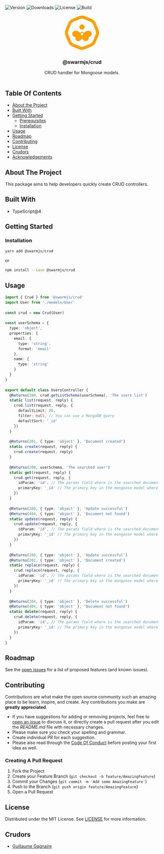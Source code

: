 ![Version](https://img.shields.io/npm/v/@swarmjs/crud) ![Downloads](https://img.shields.io/npm/dm/@swarmjs/crud) ![License](https://img.shields.io/github/license/swarm-js/crud) ![Build](https://img.shields.io/github/actions/workflow/status/swarm-js/crud/build.yml?branch=main)
<br/>

<p align="center">
  <a href="https://github.com/swarm-js/crud">
    <img src="images/logo.png" alt="Logo" width="120" height="120">
  </a>

  <h3 align="center">@swarmjs/crud</h3>

  <p align="center">
    CRUD handler for Mongoose models.
    <br/>
    <br/>
  </p>
</p>

## Table Of Contents

- [About the Project](#about-the-project)
- [Built With](#built-with)
- [Getting Started](#getting-started)
  - [Prerequisites](#prerequisites)
  - [Installation](#installation)
- [Usage](#usage)
- [Roadmap](#roadmap)
- [Contributing](#contributing)
- [License](#license)
- [Crudors](#crudors)
- [Acknowledgements](#acknowledgements)

## About The Project

This package aims to help developers quickly create CRUD controllers.

## Built With

- TypeScript@4

## Getting Started

### Installation

```sh
yarn add @swarmjs/crud
```

or

```sh
npm install --save @swarmjs/crud
```

## Usage

```ts
import { Crud } from '@swarmjs/crud'
import User from './models/User'

const crud = new Crud(User)

const userSchema = {
  type: 'object',
  properties: {
    email: {
      type: 'string',
      format: 'email'
    },
    name: {
      type: 'string'
    }
  }
}

export default class UsersController {
  @Returns(200, crud.getListSchema(userSchema), 'The users list')
  static list(request, reply) {
    crud.list(request, reply, {
      defaultLimit: 20,
      filter: null, // You can use a MongoDB query
      defaultSort: '_id'
    })
  }

  @Returns(201, { type: 'object' }, 'Document created')
  static create(request, reply) {
    crud.create(request, reply)
  }

  @Returns(200, userSchema, 'The searched user')
  static get(request, reply) {
    crud.get(request, reply, {
      idParam: 'id', // The params field where is the searched document ID
      primaryKey: '_id' // The primary key in the mongoose model where we search the value passed in params
    })
  }

  @Returns(200, { type: 'object' }, 'Update successful')
  @Returns(404, { type: 'object' }, 'Document not found')
  static update(request, reply) {
    crud.update(request, reply, {
      idParam: 'id', // The params field where is the searched document ID
      primaryKey: '_id' // The primary key in the mongoose model where we search the value passed in params
    })
  }

  @Returns(200, { type: 'object' }, 'Update successful')
  @Returns(201, { type: 'object' }, 'Document created')
  static replace(request, reply) {
    crud.replace(request, reply, {
      idParam: 'id', // The params field where is the searched document ID
      primaryKey: '_id' // The primary key in the mongoose model where we search the value passed in params
    })
  }

  @Returns(204, { type: 'object' }, 'Delete successful')
  @Returns(404, { type: 'object' }, 'Document not found')
  static delete(request, reply) {
    crud.delete(request, reply, {
      idParam: 'id', // The params field where is the searched document ID
      primaryKey: '_id' // The primary key in the mongoose model where we search the value passed in params
    })
  }
}
```

## Roadmap

See the [open issues](https://github.com/swarm-js/crud/issues) for a list of proposed features (and known issues).

## Contributing

Contributions are what make the open source community such an amazing place to be learn, inspire, and create. Any contributions you make are **greatly appreciated**.

- If you have suggestions for adding or removing projects, feel free to [open an issue](https://github.com/swarm-js/crud/issues/new) to discuss it, or directly create a pull request after you edit the _README.md_ file with necessary changes.
- Please make sure you check your spelling and grammar.
- Create individual PR for each suggestion.
- Please also read through the [Code Of Conduct](https://github.com/swarm-js/crud/blob/main/CODE_OF_CONDUCT.md) before posting your first idea as well.

### Creating A Pull Request

1. Fork the Project
2. Create your Feature Branch (`git checkout -b feature/AmazingFeature`)
3. Commit your Changes (`git commit -m 'Add some AmazingFeature'`)
4. Push to the Branch (`git push origin feature/AmazingFeature`)
5. Open a Pull Request

## License

Distributed under the MIT License. See [LICENSE](https://github.com/swarm-js/crud/blob/main/LICENSE.md) for more information.

## Crudors

- [Guillaume Gagnaire](https://github.com/guillaume-gagnaire)
